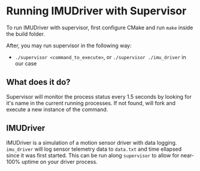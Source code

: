 # Running IMUDriver with Supervisor
To run IMUDriver with supervisor, first configure CMake and run `make` inside the build folder.

After, you may run supervisor in the following way:

- `./supervisor <command_to_execute>`, or `./supervisor ./imu_driver` in our case

## What does it do?
Supervisor will monitor the process status every 1.5 seconds by looking for it's name in the current running processes. If not found, will fork and execute a new instance of the command.

## IMUDriver
IMUDriver is a simulation of a motion sensor driver with data logging. `imu_driver` will log sensor telemetry data to `data.txt` and time ellapsed since it was first started. This can be run along `supervisor` to allow for near-100% uptime on your driver process.